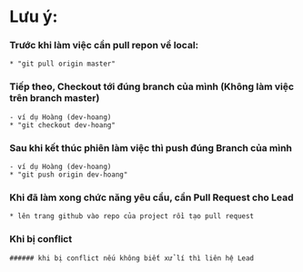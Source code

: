 # Lưu ý:

### Trước khi làm việc cần pull repon về local:
    * "git pull origin master" 

### Tiếp theo, Checkout tới đúng branch của mình (Không làm việc trên branch master)
    - ví dụ Hoàng (dev-hoang)
    * "git checkout dev-hoang"
### Sau khi kết thúc phiên làm việc thì push đúng Branch của mình
    - ví dụ Hoàng (dev-hoang)
    * "git push origin dev-hoang"
### Khi đã làm xong chức năng yêu cầu, cần Pull Request cho Lead
    * lên trang github vào repo của project rồi tạo pull request


### Khi bị conflict
    ###### khi bị conflict nếu không biết xử lí thì liên hệ Lead
